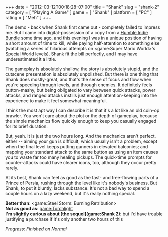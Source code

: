 +++
date = "2012-03-12T00:18:28-07:00"
title = "Shank"
slug = "shank-2"
category = [ "Playing A Game" ]
game = [ "Shank" ]
platform = [ "PC" ]
rating = [ "Meh" ]
+++

The demo - back when Shank first came out - completely failed to impress me.  But I came into digital-possession of a copy from a <a href="http://www.humblebundle.com">Humble Indie Bundle</a> some time ago, and this evening I was in a unique position of having a short amount of time to kill, while paying half-attention to something else (watching a series of hilarious attempts on <game:Super Mario World>'s Special World levels).  Shank fit the bill perfectly, and I may have underestimated it a little.

The gameplay is absolutely shallow, the story is absolutely stupid, and the cutscene presentation is absolutely unpolished.  But there is one thing that Shank does mostly-great, and that's the sense of focus and flow when you're speeding through levels, and through enemies.  It definitely feels button-mashy, but being obligated to vary between quick attacks, power attacks, and ranged attacks instills just enough attention-keeping into the experience to make it feel somewhat meaningful.

I think the most apt way I can describe it is that it's a lot like an old coin-op brawler.  You won't care about the plot or the depth of gameplay, because the simple mechanics flow quickly enough to keep you casually engaged for its brief duration.

But, yeah.  It is just the two hours long.  And the mechanics aren't perfect, either -- aiming your gun is difficult, which usually isn't a problem, except when the final level keeps putting gunners in elevated balconies; and mapping your standard attack to the same button as using an item causes you to waste far too many healing pickups.  The quick-time prompts for counter-attacks could have clearer icons, too, although they occur pretty rarely.

At its best, Shank can feel as good as the fast- and free-flowing parts of a Prince of Persia, rushing through the level like it's nobody's business.  But Shank, to put it bluntly, lacks substance.  It's not a bad way to spend a couple hours on a lazy weekend, but it's really nothing special.

<b>Better than</b>: <game:Steel Storm: Burning Retribution>  
<b>Not as good as</b>: <game:Torchlight>  
<b>I'm slightly curious about [the sequel](game:Shank 2)</b>: but I'd have trouble justifying a purchase if it's only another two hours of this

<i>Progress: Finished on Normal</i>